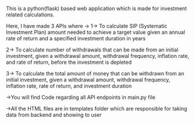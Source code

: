 This is a python(flask) based web application which is made for investment related calculations.


Here, I have made 3 APIs where ->
  1-> To calculate SIP (Systematic Investment Plan) amount needed to achieve a target value given an annual rate of return and a specified investment duration in years
  
  2-> To calculate number of withdrawals that can be made from an initial investment, given a withdrawal amount, withdrawal frequency, inflation rate, and rate of return, before the investment is depleted
  
  3-> To calculate the total amount of money that can be withdrawn from an initial investment, given a withdrawal amount, withdrawal frequency, inflation rate, rate of return, and investment duration
  
->You will find Code regarding all API endpoints in main.py file 

->All the HTML files are in templates folder which are responsible for taking data from backend and showing to user
